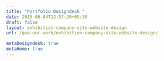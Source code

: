 ```yaml
---
title: "Portfolio Designdesk "
date: 2018-06-04T12:57:20+05:30
draft: false
layout: exhibition-company-site-website-design
url: /goa-our-work/exhibition-company-site-website-design/

metaDesigndesk: true
metaHome: true
---
```

